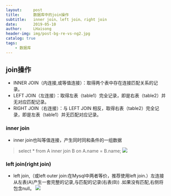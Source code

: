 ```yaml
---
layout:     post
title:      数据库中的join操作
subtitle:   inner join、left join、right join
date:       2019-05-10
author:     LHaisong
header-img: img/post-bg-re-vs-ng2.jpg
catalog: true
tags:
    - 数据库
---
```


## join操作
- INNER JOIN（内连接,或等值连接）：取得两个表中存在连接匹配关系的记录。
- LEFT JOIN（左连接）：取得左表（table1）完全记录，即是右表（table2）并无对应匹配记录。
- RIGHT JOIN（右连接）：与 LEFT JOIN 相反，取得右表（table2）完全记录，即是左表（table1）并无匹配对应记录。

### inner join
- inner join也叫等值连接，产生同时同和条件的一组数据
> select * from A inner join B on A.name = B.name;
![](https://i.imgur.com/tA23c9K.png)

### left join(right join)
- left join,（或left outer join:在Mysql中两者等价，推荐使用left join.）左连接从左表(A)产生一套完整的记录,与匹配的记录(右表(B)) .如果没有匹配,右侧将包含null。
![](https://i.imgur.com/tLxJvLZ.png)
